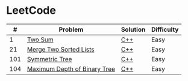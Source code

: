 # LeetCode

| # | Problem | Solution | Difficulty|
|---| ------- | -------- |-------|
|1|[Two Sum][p1]|[C++][p1sol]|Easy
|21|[Merge Two Sorted Lists][p21]|[C++][p21sol]|Easy
|101|[Symmetric Tree][p101]|[C++][p101sol]|Easy
|104|[Maximum Depth of Binary Tree][p104]|[C++][p104sol]|Easy

[p1]:https://leetcode.com/problems/two-sum/
[p1sol]:./Top%20100%20liked%20Questions/1.%20Two%20Sum.md
[p21]:https://leetcode.com/problems/merge-two-sorted-lists/
[p21sol]:./Top%20100%20liked%20Questions/21.%20Merge%20Two%20Sorted%20Lists.md
[p101]:https://leetcode.com/problems/symmetric-tree/
[p101sol]:./Top%20100%20liked%20Questions/101.%20Symmetric%20Tree.md
[p104]:https://leetcode.com/problems/maximum-depth-of-binary-tree/
[p104sol]:./Top%20100%20liked%20Questions/104.%20Maximum%20Depth%20of%20Binary%20Tree.md
